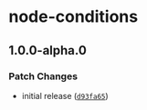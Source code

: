 # node-conditions

## 1.0.0-alpha.0

### Patch Changes

- initial release ([`d93fa65`](https://github.com/svitejs/node-conditions/commit/d93fa6577fc35c0e4c61809814b5cb632b2a2a70))
